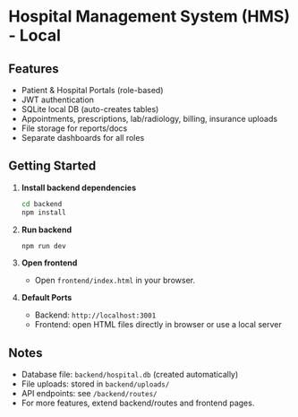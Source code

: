 # Hospital Management System (HMS) - Local

## Features

- Patient & Hospital Portals (role-based)
- JWT authentication
- SQLite local DB (auto-creates tables)
- Appointments, prescriptions, lab/radiology, billing, insurance uploads
- File storage for reports/docs
- Separate dashboards for all roles

## Getting Started

1. **Install backend dependencies**
   ```bash
   cd backend
   npm install
   ```

2. **Run backend**
   ```bash
   npm run dev
   ```

3. **Open frontend**
   - Open `frontend/index.html` in your browser.

4. **Default Ports**
   - Backend: `http://localhost:3001`
   - Frontend: open HTML files directly in browser or use a local server

## Notes

- Database file: `backend/hospital.db` (created automatically)
- File uploads: stored in `backend/uploads/`
- API endpoints: see `/backend/routes/`
- For more features, extend backend/routes and frontend pages.